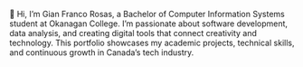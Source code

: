 👋 Hi, I’m Gian Franco Rosas, a Bachelor of Computer Information Systems student at Okanagan College.
I’m passionate about software development, data analysis, and creating digital tools that connect creativity and technology.
This portfolio showcases my academic projects, technical skills, and continuous growth in Canada’s tech industry.

